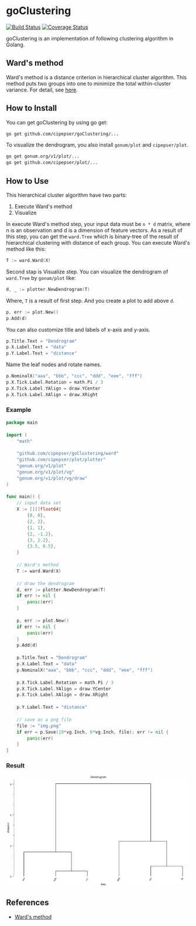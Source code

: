 # goClustering

[![Build Status](https://travis-ci.org/cipepser/goClustering.svg?branch=master)](https://travis-ci.org/cipepser/goClustering)
[![Coverage Status](https://coveralls.io/repos/github/cipepser/goClustering/badge.svg?branch=master)](https://coveralls.io/github/cipepser/goClustering?branch=master)

goClustering is an implementation of following clustering algorithm in Golang.

## Ward's method

Ward's method is a distance criterion in hierarchical cluster algorithm.
This method puts two groups into one to minimize the total within-cluster variance. For detail, see [here](https://en.wikipedia.org/wiki/Ward%27s_method).

## How to Install

You can get goClustering by using go get:

```sh
go get github.com/cipepser/goClustering/...
```

To visualize the dendrogram, you also install `gonum/plot` and `cipepser/plot`.

```sh
go get gonum.org/v1/plot/...
go get github.com/cipepser/plot/...
```

## How to Use

This hierarchical cluster algorithm have two parts:
1. Execute Ward's method
1. Visualize

In execute Ward's method step, your input data must be `n * d` matrix, where n is an observation and d is a dimension of feature vectors.
As a result of this step, you can get the `ward.Tree` which is binary-tree of the result of hierarchical clustering with distance of each group.
You can execute Ward's method like this:

```go
T := ward.Ward(X)
```

Second stap is Visualize step. You can visualize the dendrogram of `ward.Tree` by `gonum/plot` like:

```go
d, _ := plotter.NewDendrogram(T)
```

Where, `T` is a result of first step. And you create a plot to add above `d`.

```go
p, err := plot.New()
p.Add(d)
```

You can also customize title and labels of x-axis and y-axis.

```go
p.Title.Text = "Dendrogram"
p.X.Label.Text = "data"
p.Y.Label.Text = "distance"
```

Name the leaf nodes and rotate names.

```go
p.NominalX("aaa", "bbb", "ccc", "ddd", "eee", "fff")
p.X.Tick.Label.Rotation = math.Pi / 3
p.X.Tick.Label.YAlign = draw.YCenter
p.X.Tick.Label.XAlign = draw.XRight
```

### Example

```go
package main

import (
	"math"

	"github.com/cipepser/goClustering/ward"
	"github.com/cipepser/plot/plotter"
	"gonum.org/v1/plot"
	"gonum.org/v1/plot/vg"
	"gonum.org/v1/plot/vg/draw"
)

func main() {
	// input data set
	X := [][]float64{
		{0, 0},
		{2, 2},
		{1, 1},
		{2, -1.2},
		{3, 2.2},
		{3.5, 0.5},
	}

	// Ward's method
	T := ward.Ward(X)

	// draw the dendrogram
	d, err := plotter.NewDendrogram(T)
	if err != nil {
		panic(err)
	}

	p, err := plot.New()
	if err != nil {
		panic(err)
	}
	p.Add(d)

	p.Title.Text = "Dendrogram"
	p.X.Label.Text = "data"
	p.NominalX("aaa", "bbb", "ccc", "ddd", "eee", "fff")

	p.X.Tick.Label.Rotation = math.Pi / 3
	p.X.Tick.Label.YAlign = draw.YCenter
	p.X.Tick.Label.XAlign = draw.XRight

	p.Y.Label.Text = "distance"

	// save as a png file
	file := "img.png"
	if err = p.Save(10*vg.Inch, 6*vg.Inch, file); err != nil {
		panic(err)
	}
}
```

### Result

![Result](https://github.com/cipepser/goClustering/blob/master/img/img.png)

## References
* [Ward's method](https://en.wikipedia.org/wiki/Ward%27s_method)